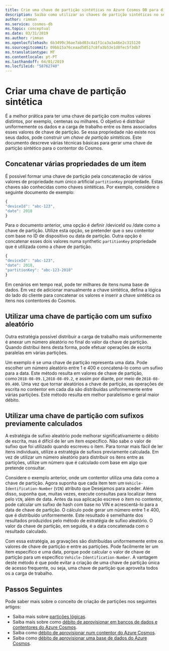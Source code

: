 ```yaml
---
title: Crie uma chave de partição sintéticas no Azure Cosmos DB para distribuir uniformemente os dados e a carga de trabalho.
description: Saiba como utilizar as chaves de partição sintéticas no seus contentores do Azure Cosmos
author: rimman
ms.service: cosmos-db
ms.topic: conceptual
ms.date: 03/31/2019
ms.author: rimman
ms.openlocfilehash: 6b3499c36ae7abd03c4a1f1ca3a3a46e2c315120
ms.sourcegitcommit: 09bb15a76ceaad58517c8fa3b53e1d8fec5f3db7
ms.translationtype: MT
ms.contentlocale: pt-PT
ms.lasthandoff: 04/01/2019
ms.locfileid: "58762740"
---
```

# <a name="create-a-synthetic-partition-key"></a>Criar uma chave de partição sintética

É a melhor prática para ter uma chave de partição com muitos valores distintos, por exemplo, centenas ou milhares. O objetivo é distribuir uniformemente os dados e a carga de trabalho entre os itens associados esses valores de chave de partição. Se essa propriedade não existe nos seus dados, pode construir um *chave de partição sintéticas*. Este documento descreve várias técnicas básicas para gerar uma chave de partição sintético para o contentor do Cosmos.

## <a name="concatenate-multiple-properties-of-an-item"></a>Concatenar várias propriedades de um item

É possível formar uma chave de partição pela concatenação de vários valores de propriedade num único artificial `partitionKey` propriedade. Estas chaves são conhecidas como chaves sintéticas. Por exemplo, considere o seguinte documento de exemplo:

```JavaScript
{
"deviceId": "abc-123",
"date": 2018
}
```

Para o documento anterior, uma opção é definir /deviceId ou /date como a chave de partição. Utilize esta opção, se pretender que o seu contentor com base no ID de dispositivo ou data de partição. Outra opção é concatenar esses dois valores numa synthetic `partitionKey` propriedade que é utilizada como a chave de partição.

```JavaScript
{
"deviceId": "abc-123",
"date": 2018,
"partitionKey": "abc-123-2018"
}
```

Em cenários em tempo real, pode ter milhares de itens numa base de dados. Em vez de adicionar manualmente a chave sintética, defina a lógica do lado do cliente para concatenar os valores e inserir a chave sintética os itens nos contentores do Cosmos.

## <a name="use-a-partition-key-with-a-random-suffix"></a>Utilizar uma chave de partição com um sufixo aleatório

Outra estratégia possível distribuir a carga de trabalho mais uniformemente é anexar um número aleatório no final do valor da chave de partição. Quando distribui itens desta forma, pode efetuar operações de escrita paralelas em várias partições.

Um exemplo é se uma chave de partição representa uma data. Pode escolher um número aleatório entre 1 e 400 e concatená-lo como um sufixo para a data. Este método resulta em valores de chave de partição, como `2018-08-09.1`,`2018-08-09.2`, e assim por diante, por meio de `2018-08-09.400`. Uma vez que tornar aleatórios a chave de partição, as operações de escrita no contentor em cada dia são distribuídas uniformemente entre várias partições. Este método resulta em melhor paralelismo e geral maior débito.

## <a name="use-a-partition-key-with-pre-calculated-suffixes"></a>Utilizar uma chave de partição com sufixos previamente calculados 

A estratégia de sufixo aleatório pode melhorar significativamente o débito de escrita, mas é difícil de ler um item específico. Não sabe o valor de sufixo que foi utilizado quando escreveu o item. Para tornar mais fácil de ler itens individuais, utilize a estratégia de sufixos previamente calculada. Em vez de utilizar um número aleatório para distribuir os itens entre as partições, utilize um número que é calculado com base em algo que pretende consultar.

Considere o exemplo anterior, onde um contentor utiliza uma data como a chave de partição. Agora suponha que cada item tem um `Vehicle-Identification-Number` (`VIN`) atributo que Desejamos para aceder. Além disso, suponha que, muitas vezes, execute consultas para localizar itens pelo `VIN`, além de data. Antes da sua aplicação escreve o item no contentor, pode calcular um sufixo de hash com base no VIN e acrescentá-lo para a data de chave de partição. O cálculo pode gerar um número entre 1 e 400, que é distribuído uniformemente. Este resultado é semelhante dos resultados produzidos pelo método de estratégia de sufixo aleatório. O valor da chave de partição, em seguida, é a data concatenada com o resultado calculado.

Com essa estratégia, as gravações são distribuídas uniformemente entre os valores de chave de partição e entre as partições. Pode facilmente ler um item específico e uma data, porque pode calcular o valor de chave de partição para um específico `Vehicle-Identification-Number`. A vantagem deste método é que pode evitar a criação de uma chave de partição única de acesso frequente, ou seja, uma chave de partição que aproveita todos os a carga de trabalho. 

## <a name="next-steps"></a>Passos Seguintes

Pode saber mais sobre o conceito de criação de partições nos seguintes artigos:

* Saiba mais sobre [partições lógicas](partition-data.md).
* Saiba mais sobre como [débito de aprovisionar em bancos de dados e contentores do Azure Cosmos](set-throughput.md).
* Saiba como [débito de aprovisionar num contentor do Azure Cosmos](how-to-provision-container-throughput.md).
* Saiba como [débito de aprovisionar uma base de dados do Azure Cosmos](how-to-provision-database-throughput.md).
